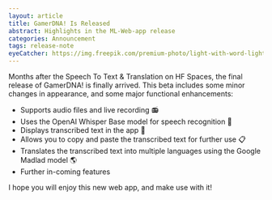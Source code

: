 ```yaml
---
layout: article
title: GamerDNA! Is Released 
abstract: Highlights in the ML-Web-app release
categories: Announcement
tags: release-note
eyeCatcher: https://img.freepik.com/premium-photo/light-with-word-light-it_777078-14344.jpg
---
```


Months after the Speech To Text & Translation on HF Spaces, the final release of GamerDNA! is finally arrived. This beta includes some minor changes in appearance, and some major functional enhancements:
* Supports audio files and live recording 📻
* Uses the OpenAI Whisper Base model for speech recognition 💬
* Displays transcribed text in the app 📝
* Allows you to copy and paste the transcribed text for further use 📋
* Translates the transcribed text into multiple languages using the Google Madlad model 🌎
* Further in-coming features 

I hope you will enjoy this new web app, and make use with it!
